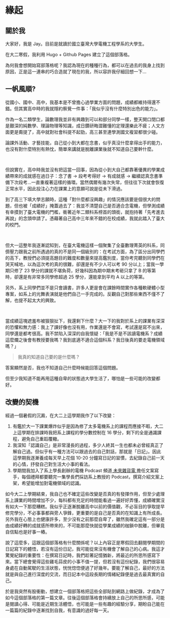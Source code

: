 # 緣起


## 關於我

大家好，我是 Jay。目前是就讀於國立臺灣大學電機工程學系的大學生。

在大二寒假，我利用 Hugo + Github Pages 建立了這個部落格。

為何我會想開始寫部落格呢？我認為現在的種種行為，都可以在過去的我身上找到原因，正是這一連串的巧合造就了現在的我，所以容許我仔細回想一下…

## 一帆風順?

從國小、國中、高中，我基本是不曾擔心過學業方面的問題，成績都維持得還不錯。但其實高中時的我就隱約察覺一件事：「我似乎沒有什麼特別出色的能力」。

作為一名二類學生，論數理我並非有興趣到可以和部分同學一樣，整天開口閉口都是艱深的純數學、理論物理等知識，成日鑽研晦澀難懂的定理還樂此不疲；人文方面更是甭提了，高中就對社會科提不起勁，高三甚至連學測國文複習都很少碰。

論課外活動、才藝技能，自己從小到大都在念書，似乎真沒什麼拿得出手的能力，也沒有對什麼特別有熱忱，簡單來講就是脫離課業後就不知道自己要幹什麼。

<br>

但說實在，高中時我並沒有把這當一回事，因為從小到大自己都靠著優異的學業成績帶來的成就感在過日子：念了書 → 段考考得好 → 有成就感 → 繼續認真念書準備下次段考…一直重複著這樣的循環。當然偶爾有幾次失常，但往往下次就會恢復正常水平，因此投注心力在課業上的意願可說是從未下滑過。

到了高三下填大學志願時，這種「對什麼都沒興趣」的情況應該要是個很大的問題，但也被「成績好」掩蓋過去了：我並不清楚自己是否適合念電機，但學測成績有幸摸到了臺大電機的門檻，衝著近年二類科系榜首的頭銜，就抱持著「先考進去再說」的念頭申請了。憑藉著自己高中三年來不錯的在校成績，我就此踏入了臺大的校門。

<br>

但大一這整年我逐漸認知到，在臺大電機這樣一個聚集了全臺數理菁英的科系，同儕壓力跟我之前所遇過的真的不是同一個級別的：在考試方面，為了區分出同學們的高下，教授們必須提高題目的難度和數量來提高鑑別度，當你考完聽到同學們在哭天喊地，以為這次考的真的很難，卻還是有不少人可以考 90 分以上；當我一學期只修了 23 學分的課就不堪負荷，好幾科因為期中期末考砸只拿了 B 的等第時，卻還是有非常多同學修超過 25 學分，還能拿到平均 A 以上的等第。

另外，系上同學們並不是只會讀書，許多人更是會在課餘時間實作各種軟硬體小型專案，如系上的光舞表演就是他們自己一手完成的。反觀自己對那些東西不僅不了解，也提不起太大的興致。

<br>

當成績這塊遮羞布被狠狠扯下，我還剩下什麼？大一下的我對於系上的課業有深深的恐懼和無力感：我上了課好像也沒有用，作業還是不會寫，考試還是寫不出來，同學還是都考很高。我不禁陷入深深的自我懷疑：「我是不是不該讀電機系？成績這麼爛之後會有教授要我嗎？我到底適不適合這個科系？我日後真的要走電機領域嗎？」

> 我真的知道自己要的是什麼嗎？
> 

答案顯然是否，我也不知道自己什麼時候能回答這個問題。

但至少我知道不能再用這種自卑的狀態過大學生活了，哪怕是一些可能的改變都好。

## 改變的契機

經過一個暑假的沉澱，在大二上這學期我作了以下改變：

1. 有鑑於大一下課業爆炸似乎是因為修了太多電機系上的課程而應接不暇，大二上這學期在排課時我把系上課程的學分數控制在 16 學分，剩下的全是通識課程，避免自己重蹈覆轍。
2. 我深知「認識自己」是非常漫長的過程，多少人終其一生也都未必曾經真正了解自己過。但似乎有一種方法可以跟過去的自己對話，那就是「日記」。因此這學期我逐漸養成每天早上花個 10-20 分鐘寫日記的習慣，去紀錄自己前一天的心情，抒發自己對生活大小事的看法。
3. 學期間我加入了系上學長創辦的電機 Podcast 頻道[ 未來雜貨電 ](https://www.facebook.com/futuregroceree/)擔任文案寫手，每個禮拜都要聽完一集學長們採訪系上教授的 Podcast，撰寫介紹文案上架，希望能增加對電機領域的認識。

如今大二上學期結束，我自己也不確定這些改變是否真的有發揮作用，但至少處理系上課業的時間增加不少，每科都有充足的時間能看過一遍好好弄懂，成績確實沒有如大一下那麼糟糕。我似乎正逐漸脫離高中以前的價值觀，不必盲目的爭取提早修完學分，不必事事都與旁人爭鋒，更重要的是自己是否真的在知識上有所成長。另外我在心態上也健康許多，至少沒有之前那麼自卑了，雖然我確定這有一部分是由成績好轉的成就感所帶來的，不可能那麼快就從學業成績的枷鎖中脫離，但畢竟自信點也是好事一樁。

說了這麼多，這跟這個部落格有什麼關係呢？以上內容正是寒假回去翻閱學期間的日記寫下的體悟，若沒有這份日記，我可能從來沒有機會了解自己的心病。我這才驚覺紀錄的重要性：在撰寫日記時，我們趁著記憶猶新，將最近的所思所感寫下來。當下總會覺得這些雞毛蒜皮的小事不值一提，但若沒有這份紀錄，我們很容易身處在自動駕駛的生活狀態，恍恍惚惚便過了好幾年。要能了解自己，最好的方法就是與自己進行深度的交流，而日記本中這段長期的情緒紀錄便是過去最真實的自己。

於是我突然有股衝動，想建立一個部落格把這些全部貼到網路上做紀錄，才成為了如今這個部落格的第一篇文章。往後這個部落格會持續放上自己的所思所感，可能是閱讀心得、可能是近期生活體悟，也可能是一些有趣的經驗分享，期盼自己能在一篇篇的紀錄中逐漸找到自我，有意識的過好每一天。
